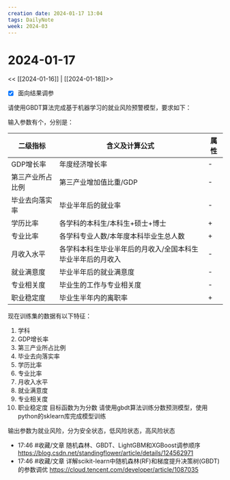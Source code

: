 ```yaml
---
creation date: 2024-01-17 13:04
tags: DailyNote
week: 2024-03
---
```


# 2024-01-17

<< [[2024-01-16]] | [[2024-01-18]]>>

- [x] 面向结果调参

请使用GBDT算法完成基于机器学习的就业风险预警模型，要求如下：

输入参数有个，分别是：

| 二级指标         | 含义及计算公式                                              | 属性 |
| ---------------- | ----------------------------------------------------------- | ---- |
| GDP增长率        | 年度经济增长率                                              | -    |
| 第三产业所占比例 | 第三产业增加值比重/GDP                                      | -    |
| 毕业去向落实率   | 毕业半年后的就业率                                          | -    |
| 学历比率         | 各学科的本科生/本科生+硕士+博士                             | +    |
| 专业比率         | 各学科专业人数/本年度本科毕业生总人数                       | +    |
| 月收入水平       | 各学科本科生毕业半年后的月收入/全国本科生毕业半年后的月收入 | -    |
| 就业满意度       | 毕业半年后的就业满意度                                      | -    |
| 专业相关度       | 毕业生的工作与专业相关度                                    | -    |
| 职业稳定度       | 毕业生半年内的离职率                                        | +    |

现在训练集的数据有以下特征：
1. 学科
2. GDP增长率
3. 第三产业所占比例
4. 毕业去向落实率
5. 学历比率
6. 专业比率
7. 月收入水平
8. 就业满意度
9. 专业相关度
10. 职业稳定度
目标函数为为分数
请使用gbdt算法训练分数预测模型，使用python的sklearn库完成模型训练

输出参数为就业风险，分为安全状态，低风险状态，高风险状态

- 17:46 #收藏/文章  随机森林、GBDT、LightGBM和XGBoost调参顺序 https://blog.csdn.net/standingflower/article/details/124562971
- 17:46 #收藏/文章 详解scikit-learn中随机森林(RF)和梯度提升决策树(GBDT)的参数调优 https://cloud.tencent.com/developer/article/1087035